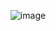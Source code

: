 <div align="center"> 

![image](https://github.com/7manwon/JavaScript-Projects/assets/170089826/49d79ec6-17e7-4252-abcd-db93a5fd8c62)

</div>
